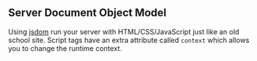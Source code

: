 ## Server Document Object Model
Using [jsdom](https://github.com/tmpvar/jsdom) run your server with HTML/CSS/JavaScript just like an old school site. Script tags have an extra attribute called `context` which allows you to change the runtime context.
